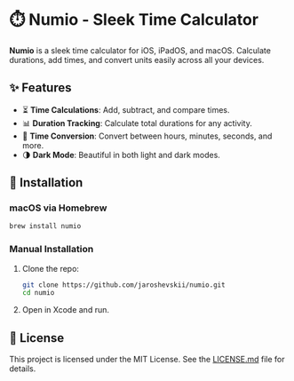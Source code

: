 # ⏱️ Numio - Sleek Time Calculator

**Numio** is a sleek time calculator for iOS, iPadOS, and macOS. Calculate durations, add times, and convert units easily across all your devices.

## ✨ Features

- ⏳ **Time Calculations**: Add, subtract, and compare times.
- 📊 **Duration Tracking**: Calculate total durations for any activity.
- 🔄 **Time Conversion**: Convert between hours, minutes, seconds, and more.
- 🌗 **Dark Mode**: Beautiful in both light and dark modes.

## 🚀 Installation

### macOS via Homebrew

```zsh
brew install numio
```

### Manual Installation

1. Clone the repo:
    ```zsh
    git clone https://github.com/jaroshevskii/numio.git
    cd numio
    ```
2. Open in Xcode and run.

## 📄 License

This project is licensed under the MIT License. See the [LICENSE.md](LICENSE.md) file for details.
